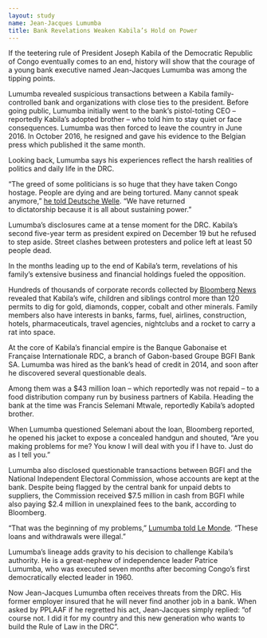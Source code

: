 ```yaml
---
layout: study
name: Jean-Jacques Lumumba
title: Bank Revelations Weaken Kabila’s Hold on Power
---
```

If the teetering rule of President Joseph Kabila of the Democratic Republic of Congo eventually comes to an end, history will show that the courage of a young bank executive named Jean-Jacques Lumumba was among the tipping points.

Lumumba revealed suspicious transactions between a Kabila family-controlled bank and organizations with close ties to the president. Before going public, Lumumba initially went to the bank’s pistol-toting CEO – reportedly Kabila’s adopted brother – who told him to stay quiet or face consequences. Lumumba was then forced to leave the country in June 2016. In October 2016, he resigned and gave his evidence to the Belgian press which published it the same month.

Looking back, Lumumba says his experiences reflect the harsh realities of politics and daily life in the DRC. 

“The greed of some politicians is so huge that they have taken Congo hostage. People are dying and are being tortured. Many cannot speak anymore,” <a href="http://www.dw.com/en/drc-president-joseph-kabila-reformer-or-corrupt-authoritarian/a-36935441">he told Deutsche Welle</a>. “We have returned to dictatorship because it is all about sustaining power.”

Lumumba’s disclosures came at a tense moment for the DRC. Kabila’s second five-year term as president expired on December 19 but he refused to step aside. Street clashes between protesters and police left at least 50 people dead. 

In the months leading up to the end of Kabila’s term, revelations of his family’s extensive business and financial holdings fueled the opposition.

Hundreds of thousands of corporate records collected by <a href="https://www.bloomberg.com/news/features/2016-12-15/with-his-family-fortune-at-stake-congo-president-kabila-digs-in">Bloomberg News</a> revealed that Kabila’s wife, children and siblings control more than 120 permits to dig for gold, diamonds, copper, cobalt and other minerals. Family members also have interests in banks, farms, fuel, airlines, construction, hotels, pharmaceuticals, travel agencies, nightclubs and a rocket to carry a rat into space.
	
At the core of Kabila’s financial empire is the Banque Gabonaise et Française Internationale RDC, a branch of Gabon-based Groupe BGFI Bank SA. Lumumba was hired as the bank’s head of credit in 2014, and soon after he discovered several questionable deals. 

Among them was a $43 million loan – which reportedly was not repaid – to a food distribution company run by business partners of Kabila. Heading the bank at the time was Francis Selemani Mtwale, reportedly Kabila’s adopted brother. 

When Lumumba questioned Selemani about the loan, Bloomberg reported, he opened his jacket to expose a concealed handgun and shouted, “Are you making problems for me? You know I will deal with you if I have to. Just do as I tell you.” 

Lumumba also disclosed questionable transactions between BGFI and the National Independent Electoral Commission, whose accounts are kept at the bank. Despite being flagged by the central bank for unpaid debts to suppliers, the Commission received $7.5 million in cash from BGFI while also paying $2.4 million in unexplained fees to the bank, according to Bloomberg.

“That was the beginning of my problems,” <a href="http://www.lemonde.fr/afrique/article/2016/12/22/jean-jacques-lumumba-banquier-congolais-exile-et-denonciateur-du-systeme-kabila_5053068_3212.html">Lumumba told Le Monde</a>. “These loans and withdrawals were illegal.”

Lumumba’s lineage adds gravity to his decision to challenge Kabila’s authority. He is a great-nephew of independence leader Patrice Lumumba, who was executed seven months after becoming Congo’s first democratically elected leader in 1960.

Now Jean-Jacques Lumumba often receives threats from the DRC. His former employer insured that he will never find another job in a bank. When asked by PPLAAF if he regretted his act, Jean-Jacques simply replied: “of course not. I did it for my country and this new generation who wants to build the Rule of Law in the DRC”. 